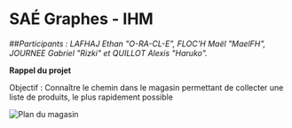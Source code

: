 # SAÉ Graphes - IHM

##*Participants : LAFHAJ Ethan "O-RA-CL-E", FLOC'H Maël "MaelFH", JOURNEE Gabriel "Rizki" et QUILLOT Alexis "Haruko".*

**Rappel du projet**

Objectif : Connaître le chemin dans le magasin permettant de collecter une liste de produits, le plus
rapidement possible

![Plan du magasin](images/plan.jpg)
